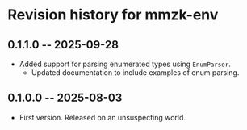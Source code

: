 # Revision history for mmzk-env

## 0.1.1.0 -- 2025-09-28

* Added support for parsing enumerated types using `EnumParser`.
  * Updated documentation to include examples of enum parsing.


## 0.1.0.0 -- 2025-08-03

* First version. Released on an unsuspecting world.
